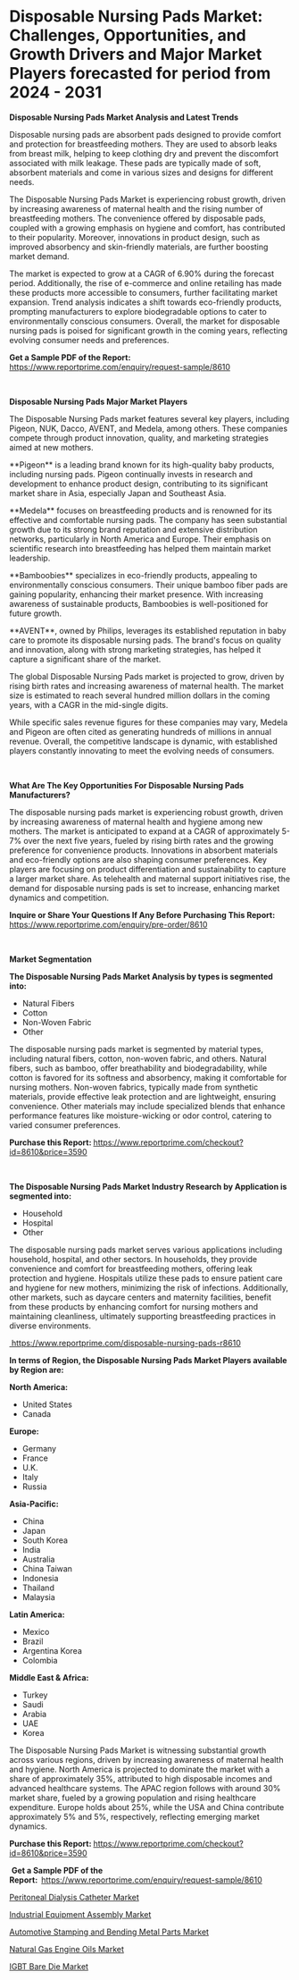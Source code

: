 <p><h1>Disposable Nursing Pads Market: Challenges, Opportunities, and Growth Drivers and Major Market Players forecasted for period from 2024 - 2031</h1></p><p><strong>Disposable Nursing Pads Market Analysis and Latest Trends</strong></p>
<p><p>Disposable nursing pads are absorbent pads designed to provide comfort and protection for breastfeeding mothers. They are used to absorb leaks from breast milk, helping to keep clothing dry and prevent the discomfort associated with milk leakage. These pads are typically made of soft, absorbent materials and come in various sizes and designs for different needs.</p><p>The Disposable Nursing Pads Market is experiencing robust growth, driven by increasing awareness of maternal health and the rising number of breastfeeding mothers. The convenience offered by disposable pads, coupled with a growing emphasis on hygiene and comfort, has contributed to their popularity. Moreover, innovations in product design, such as improved absorbency and skin-friendly materials, are further boosting market demand.</p><p>The market is expected to grow at a CAGR of 6.90% during the forecast period. Additionally, the rise of e-commerce and online retailing has made these products more accessible to consumers, further facilitating market expansion. Trend analysis indicates a shift towards eco-friendly products, prompting manufacturers to explore biodegradable options to cater to environmentally conscious consumers. Overall, the market for disposable nursing pads is poised for significant growth in the coming years, reflecting evolving consumer needs and preferences.</p></p>
<p><strong>Get a Sample PDF of the Report:&nbsp;</strong> <a href="https://www.reportprime.com/enquiry/request-sample/8610?utm_campaign=104&utm_medium=2&utm_source=Github&utm_content=ia&utm_term=27112024&utm_id=disposable-nursing-pads">https://www.reportprime.com/enquiry/request-sample/8610</a></p>
<p>&nbsp;</p>
<p><strong>Disposable Nursing Pads Major Market Players</strong></p>
<p><p>The Disposable Nursing Pads market features several key players, including Pigeon, NUK, Dacco, AVENT, and Medela, among others. These companies compete through product innovation, quality, and marketing strategies aimed at new mothers.</p><p>**Pigeon** is a leading brand known for its high-quality baby products, including nursing pads. Pigeon continually invests in research and development to enhance product design, contributing to its significant market share in Asia, especially Japan and Southeast Asia.</p><p>**Medela** focuses on breastfeeding products and is renowned for its effective and comfortable nursing pads. The company has seen substantial growth due to its strong brand reputation and extensive distribution networks, particularly in North America and Europe. Their emphasis on scientific research into breastfeeding has helped them maintain market leadership.</p><p>**Bamboobies** specializes in eco-friendly products, appealing to environmentally conscious consumers. Their unique bamboo fiber pads are gaining popularity, enhancing their market presence. With increasing awareness of sustainable products, Bamboobies is well-positioned for future growth.</p><p>**AVENT**, owned by Philips, leverages its established reputation in baby care to promote its disposable nursing pads. The brand's focus on quality and innovation, along with strong marketing strategies, has helped it capture a significant share of the market.</p><p>The global Disposable Nursing Pads market is projected to grow, driven by rising birth rates and increasing awareness of maternal health. The market size is estimated to reach several hundred million dollars in the coming years, with a CAGR in the mid-single digits.</p><p>While specific sales revenue figures for these companies may vary, Medela and Pigeon are often cited as generating hundreds of millions in annual revenue. Overall, the competitive landscape is dynamic, with established players constantly innovating to meet the evolving needs of consumers.</p></p>
<p>&nbsp;</p>
<p><strong>What Are The Key Opportunities For Disposable Nursing Pads Manufacturers?</strong></p>
<p><p>The disposable nursing pads market is experiencing robust growth, driven by increasing awareness of maternal health and hygiene among new mothers. The market is anticipated to expand at a CAGR of approximately 5-7% over the next five years, fueled by rising birth rates and the growing preference for convenience products. Innovations in absorbent materials and eco-friendly options are also shaping consumer preferences. Key players are focusing on product differentiation and sustainability to capture a larger market share. As telehealth and maternal support initiatives rise, the demand for disposable nursing pads is set to increase, enhancing market dynamics and competition.</p></p>
<p><strong>Inquire or Share Your Questions If Any Before Purchasing This Report:</strong> <a href="https://www.reportprime.com/enquiry/pre-order/8610?utm_campaign=104&utm_medium=2&utm_source=Github&utm_content=ia&utm_term=27112024&utm_id=disposable-nursing-pads">https://www.reportprime.com/enquiry/pre-order/8610</a></p>
<p>&nbsp;</p>
<p><strong>Market Segmentation</strong></p>
<p><strong>The Disposable Nursing Pads Market Analysis by types is segmented into:</strong></p>
<p><ul><li>Natural Fibers</li><li>Cotton</li><li>Non-Woven Fabric</li><li>Other</li></ul></p>
<p><p>The disposable nursing pads market is segmented by material types, including natural fibers, cotton, non-woven fabric, and others. Natural fibers, such as bamboo, offer breathability and biodegradability, while cotton is favored for its softness and absorbency, making it comfortable for nursing mothers. Non-woven fabrics, typically made from synthetic materials, provide effective leak protection and are lightweight, ensuring convenience. Other materials may include specialized blends that enhance performance features like moisture-wicking or odor control, catering to varied consumer preferences.</p></p>
<p><strong>Purchase this Report:&nbsp;</strong><a href="https://www.reportprime.com/checkout?id=8610&price=3590&utm_campaign=104&utm_medium=2&utm_source=Github&utm_content=ia&utm_term=27112024&utm_id=disposable-nursing-pads">https://www.reportprime.com/checkout?id=8610&price=3590</a></p>
<p>&nbsp;</p>
<p><strong>The Disposable Nursing Pads Market Industry Research by Application is segmented into:</strong></p>
<p><ul><li>Household</li><li>Hospital</li><li>Other</li></ul></p>
<p><p>The disposable nursing pads market serves various applications including household, hospital, and other sectors. In households, they provide convenience and comfort for breastfeeding mothers, offering leak protection and hygiene. Hospitals utilize these pads to ensure patient care and hygiene for new mothers, minimizing the risk of infections. Additionally, other markets, such as daycare centers and maternity facilities, benefit from these products by enhancing comfort for nursing mothers and maintaining cleanliness, ultimately supporting breastfeeding practices in diverse environments.</p></p>
<p><a href="https://www.reportprime.com/disposable-nursing-pads-r8610?utm_campaign=104&utm_medium=2&utm_source=Github&utm_content=ia&utm_term=27112024&utm_id=disposable-nursing-pads">&nbsp;https://www.reportprime.com/disposable-nursing-pads-r8610</a></p>
<p><strong>In terms of Region, the Disposable Nursing Pads Market Players available by Region are:</strong></p>
<p>
    <p> <strong> North America: </strong>
        <ul>
            <li>United States</li>
            <li>Canada</li>
        </ul>
        </p> 
    <p> <strong> Europe: </strong>
        <ul>
            <li>Germany</li>
            <li>France</li>
            <li>U.K.</li>
            <li>Italy</li>
            <li>Russia</li>
        </ul>
        </p> 
    <p> <strong> Asia-Pacific: </strong>
        <ul>
            <li>China</li>
            <li>Japan</li>
            <li>South Korea</li>
            <li>India</li>
            <li>Australia</li>
            <li>China Taiwan</li>
            <li>Indonesia</li>
            <li>Thailand</li>
            <li>Malaysia</li>
        </ul>
        </p> 
    <p> <strong> Latin America: </strong>
        <ul>
            <li>Mexico</li>
            <li>Brazil</li>
            <li>Argentina Korea</li>
            <li>Colombia</li>
        </ul>
        </p> 
    <p> <strong> Middle East & Africa: </strong>
        <ul>
            <li>Turkey</li>
            <li>Saudi</li>
            <li>Arabia</li>
            <li>UAE</li>
            <li>Korea</li>
        </ul>
    </p>
    </p>
<p><p>The Disposable Nursing Pads Market is witnessing substantial growth across various regions, driven by increasing awareness of maternal health and hygiene. North America is projected to dominate the market with a share of approximately 35%, attributed to high disposable incomes and advanced healthcare systems. The APAC region follows with around 30% market share, fueled by a growing population and rising healthcare expenditure. Europe holds about 25%, while the USA and China contribute approximately 5% and 5%, respectively, reflecting emerging market dynamics.</p></p>
<p><strong>Purchase this Report: </strong><a href="https://www.reportprime.com/checkout?id=8610&price=3590&utm_campaign=104&utm_medium=2&utm_source=Github&utm_content=ia&utm_term=27112024&utm_id=disposable-nursing-pads">https://www.reportprime.com/checkout?id=8610&price=3590</a></p>
<p>&nbsp;<strong>Get a Sample PDF of the Report:&nbsp;&nbsp;</strong><a href="https://www.reportprime.com/enquiry/request-sample/8610?utm_campaign=104&utm_medium=2&utm_source=Github&utm_content=ia&utm_term=27112024&utm_id=disposable-nursing-pads">https://www.reportprime.com/enquiry/request-sample/8610</a></p>
<p><strong></strong></p>
<p><p><a href="https://github.com/borgmrikki329/Market-Research-Report-List-1/blob/main/peritoneal-dialysis-catheter-market.md?utm_campaign=104&utm_medium=2&utm_source=Github&utm_content=ia&utm_term=27112024&utm_id=disposable-nursing-pads">Peritoneal Dialysis Catheter Market</a></p><p><a href="https://issuu.com/reportprime-2/docs/industrial-equipment-assembly-marke_83b13db664c312?utm_campaign=104&utm_medium=2&utm_source=Github&utm_content=ia&utm_term=27112024&utm_id=disposable-nursing-pads">Industrial Equipment Assembly Market</a></p><p><a href="https://issuu.com/reportprime-2/docs/automotive-stamping-and-bending-met_801a8c737dd37d?utm_campaign=104&utm_medium=2&utm_source=Github&utm_content=ia&utm_term=27112024&utm_id=disposable-nursing-pads">Automotive Stamping and Bending Metal Parts Market</a></p><p><a href="https://www.linkedin.com/pulse/pulse-natural-gas-engine-oils-rhythms-change-market-resonance-4mglc?utm_campaign=104&utm_medium=2&utm_source=Github&utm_content=ia&utm_term=27112024&utm_id=disposable-nursing-pads">Natural Gas Engine Oils Market</a></p><p><a href="https://www.linkedin.com/pulse/key-drivers-igbt-bare-die-market-trends-future-outlook-qzsfc?utm_campaign=104&utm_medium=2&utm_source=Github&utm_content=ia&utm_term=27112024&utm_id=disposable-nursing-pads">IGBT Bare Die Market</a></p></p>